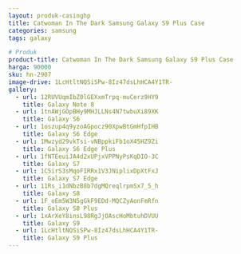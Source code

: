 ```yaml
---
layout: produk-casinghp
title: Catwoman In The Dark Samsung Galaxy S9 Plus Case
categories: samsung
tags: galaxy

# Produk
product-title: Catwoman In The Dark Samsung Galaxy S9 Plus Case
harga: 90000
sku: hn-2907
image-drive: 1LcHtltNQSiSPw-8Iz47dsLhHCA4Y1TR-
gallery:
  - url: 12RUVUqmIbZ0lGEXxmTrpq-muCerz9HY9
    title: Galaxy Note 8
  - url: 1tnAWjGOpBHy9MHJLLNs4N7twbuXi89XK
    title: Galaxy S6
  - url: 1oszup4q9yzoAGpocz90XpwBtGmHfpIHB
    title: Galaxy S6 Edge
  - url: 1Mwzyd29vkTsi-vNBppkiFb1oX45HZ9Zi
    title: Galaxy S6 Edge Plus
  - url: 1fNTEeuiJA4d2xUPjxVPPNyPsKqDIO-3C
    title: Galaxy S7
  - url: 1C5irS3sMqoFIRRx1V3JNiplixDpXtFxJ
    title: Galaxy S7 Edge
  - url: 11Rs_i1dNbzB8b7dgMQreqlrpmSx7_5_h
    title: Galaxy S8
  - url: 1F_oEm5W3N5gGkF9EDd-MQCZyAonFmRfn
    title: Galaxy S8 Plus
  - url: 1xArXeY8insL98RgJjOAscHoMbtuhDVUU
    title: Galaxy S9
  - url: 1LcHtltNQSiSPw-8Iz47dsLhHCA4Y1TR-
    title: Galaxy S9 Plus
---
```

